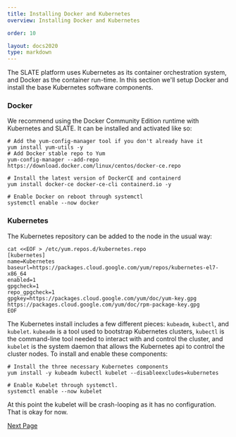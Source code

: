 ```yaml
---
title: Installing Docker and Kubernetes
overview: Installing Docker and Kubernetes

order: 10  

layout: docs2020
type: markdown
---
```



The SLATE platform uses Kubernetes as its container orchestration system, and Docker as the container run-time. In this section we'll setup Docker and install the base Kubernetes software components.

### Docker

We recommend using the Docker Community Edition runtime with Kubernetes and SLATE. It can be installed and activated like so: 

```
# Add the yum-config-manager tool if you don't already have it
yum install yum-utils -y
# Add Docker stable repo to Yum
yum-config-manager --add-repo https://download.docker.com/linux/centos/docker-ce.repo

# Install the latest version of DockerCE and containerd 
yum install docker-ce docker-ce-cli containerd.io -y

# Enable Docker on reboot through systemctl
systemctl enable --now docker
```

### Kubernetes

The Kubernetes repository can be added to the node in the usual way:

```
cat <<EOF > /etc/yum.repos.d/kubernetes.repo
[kubernetes]
name=Kubernetes
baseurl=https://packages.cloud.google.com/yum/repos/kubernetes-el7-x86_64
enabled=1
gpgcheck=1
repo_gpgcheck=1
gpgkey=https://packages.cloud.google.com/yum/doc/yum-key.gpg https://packages.cloud.google.com/yum/doc/rpm-package-key.gpg
EOF
```

The Kubernetes install includes a few different pieces: `kubeadm`, `kubectl`, and `kubelet`. `kubeadm` is a tool used to bootstrap Kubernetes clusters, `kubectl` is the command-line tool needed to interact with and control the cluster, and `kubelet` is the system daemon that allows the Kubernetes api to control the cluster nodes. To install and enable these components:

```
# Install the three necessary Kubernetes components
yum install -y kubeadm kubectl kubelet --disableexcludes=kubernetes

# Enable Kubelet through systemctl.
systemctl enable --now kubelet
```

At this point the kubelet will be crash-looping as it has no configuration. That is okay for now.

<a href="/docs/cluster/slate-master-node.html">Next Page</a>
